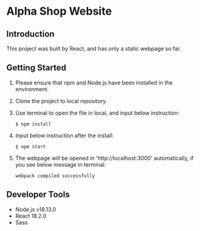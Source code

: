 # Alpha Shop Website

## Introduction

This project was built by React, and has only a static webpage so far.

## Getting Started

1. Please ensure that npm and Node.js have been installed in the environment.
2. Clone the project to local repository.
  
3. Use terminal to open the file in local, and input below instruction:
    ```
    $ npm install
    ```
4. Input below instruction after the install:
    ```
    $ npm start
    ```
5. The webpage will be opened in 'http://localhost:3000' automatically, if you see below message in terminal:
    ```
    webpack compiled successfully
    ```

## Developer Tools

* Node.js v18.13.0
* React 18.2.0
* Sass
